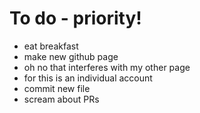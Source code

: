 # To do - priority!
- eat breakfast
- make new github page
- oh no that interferes with my other page
- for this is an individual account
- commit new file
- scream about PRs
